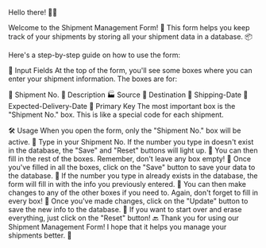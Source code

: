 
Hello there! 🙋‍♀️

Welcome to the Shipment Management Form! 🚚 This form helps you keep track of your shipments by storing all your shipment data in a database. 📦

Here's a step-by-step guide on how to use the form:

📝 Input Fields
At the top of the form, you'll see some boxes where you can enter your shipment information. The boxes are for:

🚀 Shipment No.
📄 Description
🏭 Source
🏬 Destination
🚢 Shipping-Date
📅 Expected-Delivery-Date
🔑 Primary Key
The most important box is the "Shipment No." box. This is like a special code for each shipment.

🛠 Usage
When you open the form, only the "Shipment No." box will be active. 👀
Type in your Shipment No.
If the number you type in doesn't exist in the database, the "Save" and "Reset" buttons will light up. 🌟
You can then fill in the rest of the boxes. Remember, don't leave any box empty! 🤔
Once you've filled in all the boxes, click on the "Save" button to save your data to the database. 💾
If the number you type in already exists in the database, the form will fill in with the info you previously entered. 🎉
You can then make changes to any of the other boxes if you need to. Again, don't forget to fill in every box! 🤗
Once you've made changes, click on the "Update" button to save the new info to the database. 💾
If you want to start over and erase everything, just click on the "Reset" button! 🔙
Thank you for using our Shipment Management Form! I hope that it helps you manage your shipments better. 🤞